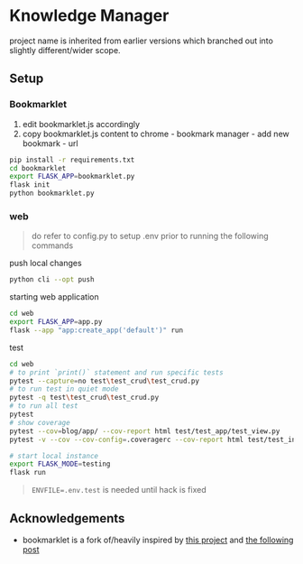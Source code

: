 # Knowledge Manager

project name is inherited from earlier versions which branched out into slightly different/wider scope.

## Setup

### Bookmarklet

1. edit bookmarklet.js accordingly
2. copy bookmarklet.js content to chrome - bookmark manager - add new bookmark - url

```bash
pip install -r requirements.txt
cd bookmarklet
export FLASK_APP=bookmarklet.py
flask init
python bookmarklet.py
```

### web

> do refer to config.py to setup .env prior to running the following commands

push local changes
```bash
python cli --opt push
```

starting web application
```bash
cd web
export FLASK_APP=app.py
flask --app "app:create_app('default')" run
```

test
```bash
cd web
# to print `print()` statement and run specific tests
pytest --capture=no test\test_crud\test_crud.py
# to run test in quiet mode
pytest -q test\test_crud\test_crud.py
# to run all test
pytest
# show coverage
pytest --cov=blog/app/ --cov-report html test/test_app/test_view.py
pytest -v --cov --cov-config=.coveragerc --cov-report html test/test_integration/

# start local instance
export FLASK_MODE=testing
flask run
```

> `ENVFILE=.env.test` is needed until hack is fixed

## Acknowledgements

- bookmarklet is a fork of/heavily inspired by [this project](https://gist.github.com/codemicro/f7d4d4b687c3ec2e7186ef7efecfcc35) and [the following post](https://www.tdpain.net/blog/a-year-of-reading)
